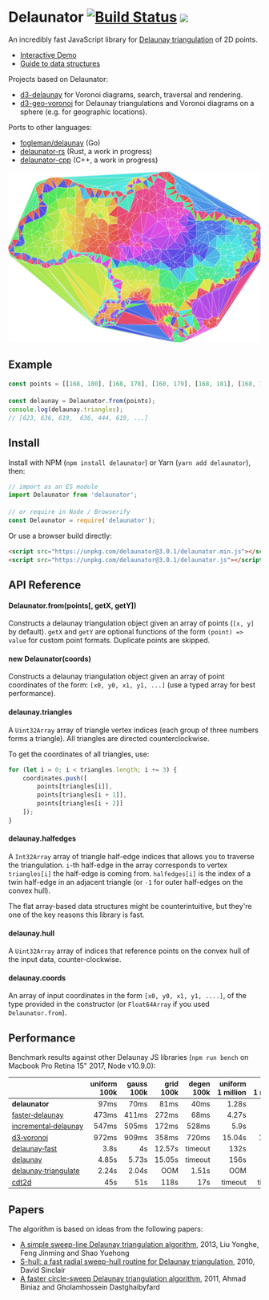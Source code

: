 # Delaunator [![Build Status](https://travis-ci.org/mapbox/delaunator.svg?branch=master)](https://travis-ci.org/mapbox/delaunator) [![](https://img.shields.io/badge/simply-awesome-brightgreen.svg)](https://github.com/mourner/projects)

An incredibly fast JavaScript library for
[Delaunay triangulation](https://en.wikipedia.org/wiki/Delaunay_triangulation) of 2D points.

- [Interactive Demo](https://mapbox.github.io/delaunator/demo.html)
- [Guide to data structures](https://mapbox.github.io/delaunator/)

Projects based on Delaunator:

- [d3-delaunay](https://github.com/d3/d3-delaunay) for Voronoi diagrams, search, traversal and rendering.
- [d3-geo-voronoi](https://github.com/Fil/d3-geo-voronoi) for Delaunay triangulations and Voronoi diagrams on a sphere (e.g. for geographic locations).

Ports to other languages:

- [fogleman/delaunay](https://github.com/fogleman/delaunay) (Go)
- [delaunator-rs](https://github.com/mourner/delaunator-rs) (Rust, a work in progress)
- [delaunator-cpp](https://github.com/delfrrr/delaunator-cpp) (C++, a work in progress)

<img src="delaunator.png" alt="Delaunay triangulation example" width="600" />

## Example

```js
const points = [[168, 180], [168, 178], [168, 179], [168, 181], [168, 183], ...];

const delaunay = Delaunator.from(points);
console.log(delaunay.triangles);
// [623, 636, 619,  636, 444, 619, ...]
```

## Install

Install with NPM (`npm install delaunator`) or Yarn (`yarn add delaunator`), then:

```js
// import as an ES module
import Delaunator from 'delaunator';

// or require in Node / Browserify
const Delaunator = require('delaunator');
```

Or use a browser build directly:

```html
<script src="https://unpkg.com/delaunator@3.0.1/delaunator.min.js"></script> <!-- minified build -->
<script src="https://unpkg.com/delaunator@3.0.1/delaunator.js"></script> <!-- dev build -->
```

## API Reference

#### Delaunator.from(points[, getX, getY])

Constructs a delaunay triangulation object given an array of points (`[x, y]` by default).
`getX` and `getY` are optional functions of the form `(point) => value` for custom point formats.
Duplicate points are skipped.

#### new Delaunator(coords)

Constructs a delaunay triangulation object given an array of point coordinates of the form:
`[x0, y0, x1, y1, ...]` (use a typed array for best performance).

#### delaunay.triangles

A `Uint32Array` array of triangle vertex indices (each group of three numbers forms a triangle).
All triangles are directed counterclockwise.

To get the coordinates of all triangles, use:

```js
for (let i = 0; i < triangles.length; i += 3) {
    coordinates.push([
        points[triangles[i]],
        points[triangles[i + 1]],
        points[triangles[i + 2]]
    ]);
}
```

#### delaunay.halfedges

A `Int32Array` array of triangle half-edge indices that allows you to traverse the triangulation.
`i`-th half-edge in the array corresponds to vertex `triangles[i]` the half-edge is coming from.
`halfedges[i]` is the index of a twin half-edge in an adjacent triangle
(or `-1` for outer half-edges on the convex hull).

The flat array-based data structures might be counterintuitive,
but they're one of the key reasons this library is fast.

#### delaunay.hull

A `Uint32Array` array of indices that reference points on the convex hull of the input data, counter-clockwise.

#### delaunay.coords

An array of input coordinates in the form `[x0, y0, x1, y1, ....]`,
of the type provided in the constructor (or `Float64Array` if you used `Delaunator.from`).

## Performance

Benchmark results against other Delaunay JS libraries
(`npm run bench` on Macbook Pro Retina 15" 2017, Node v10.9.0):

&nbsp; | uniform 100k | gauss 100k | grid 100k | degen 100k | uniform 1&nbsp;million | gauss 1&nbsp;million | grid 1&nbsp;million | degen 1&nbsp;million
:-- | --: | --: | --: | --: | --: | --: | --: | --:
**delaunator** | 97ms | 70ms | 81ms | 40ms | 1.28s | 1.16s | 1.04s | 450ms
[faster&#8209;delaunay](https://github.com/Bathlamos/delaunay-triangulation) | 473ms | 411ms | 272ms | 68ms | 4.27s | 4.62s | 4.3s | 810ms
[incremental&#8209;delaunay](https://github.com/mikolalysenko/incremental-delaunay) | 547ms | 505ms | 172ms | 528ms | 5.9s | 6.08s | 2.11s | 6.09s
[d3&#8209;voronoi](https://github.com/d3/d3-voronoi) | 972ms | 909ms | 358ms | 720ms | 15.04s | 13.86s | 5.55s | 11.13s
[delaunay&#8209;fast](https://github.com/ironwallaby/delaunay) | 3.8s | 4s | 12.57s | timeout | 132s | 138s | 399s | timeout
[delaunay](https://github.com/darkskyapp/delaunay) | 4.85s | 5.73s | 15.05s | timeout | 156s | 178s | 326s | timeout
[delaunay&#8209;triangulate](https://github.com/mikolalysenko/delaunay-triangulate) | 2.24s | 2.04s | OOM | 1.51s | OOM | OOM | OOM | OOM
[cdt2d](https://github.com/mikolalysenko/cdt2d) | 45s | 51s | 118s | 17s | timeout | timeout | timeout | timeout

## Papers

The algorithm is based on ideas from the following papers:

- [A simple sweep-line Delaunay triangulation algorithm](http://www.academicpub.org/jao/paperInfo.aspx?paperid=15630), 2013, Liu Yonghe, Feng Jinming and Shao Yuehong
- [S-hull: a fast radial sweep-hull routine for Delaunay triangulation](http://www.s-hull.org/paper/s_hull.pdf), 2010, David Sinclair
- [A faster circle-sweep Delaunay triangulation algorithm](http://cglab.ca/~biniaz/papers/Sweep%20Circle.pdf), 2011, Ahmad Biniaz and Gholamhossein Dastghaibyfard
